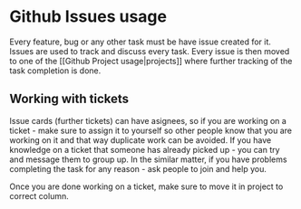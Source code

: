 # Github Issues usage

Every feature, bug or any other task must be have issue created for it. Issues are used to track and discuss every task. Every issue is then moved to one of the [[Github Project usage|projects]] where further tracking of the task completion is done.

## Working with tickets

Issue cards (further tickets) can have asignees, so if you are working on a ticket - make sure to assign it to yourself so other people know that you are working on it and that way duplicate work can be avoided. If you have knowledge on a ticket that someone has already picked up - you can try and message them to group up. In the similar matter, if you have problems completing the task for any reason - ask people to join and help you.

Once you are done working on a ticket, make sure to move it in project to correct column.
